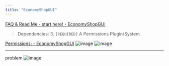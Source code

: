 ```yaml
---
title: "EconomyShopGUI"
---
```


[FAQ & Read Me - start here! - EconomyShopGUI](https://gpplugins.gitbook.io/economyshopgui/basics/faq#dependencies)
> Dependencies:
> 3. `[REQUIRED]` A Permissions Plugin/System

[Permissions: - EconomyShopGUI](https://gpplugins.gitbook.io/economyshopgui/basics/permission#basic-permissions)
![image](https://gyazo.com/63e03aadbe5fc938a93b270103ab3f74/thumb/1000)
![image](https://gyazo.com/5035aabba4588a1e0b52668e3d59895a/thumb/1000)

---
problem
![image](https://gyazo.com/22f7511c0c588c509163172a89d559ed/thumb/1000)

